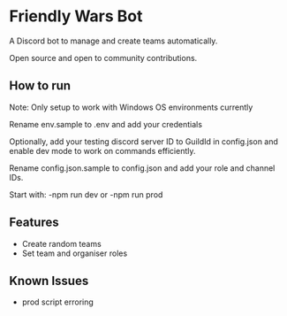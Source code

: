 # Friendly Wars Bot

A Discord bot to manage and create teams automatically.

Open source and open to community contributions.

## How to run

Note: Only setup to work with Windows OS environments currently

Rename env.sample to .env and add your credentials

Optionally, add your testing discord server ID to GuildId in config.json and enable dev mode to work on commands efficiently.

Rename config.json.sample to config.json and add your role and channel IDs.

Start with:
-npm run dev
or
-npm run prod

## Features

- Create random teams
- Set team and organiser roles

## Known Issues

- prod script erroring
